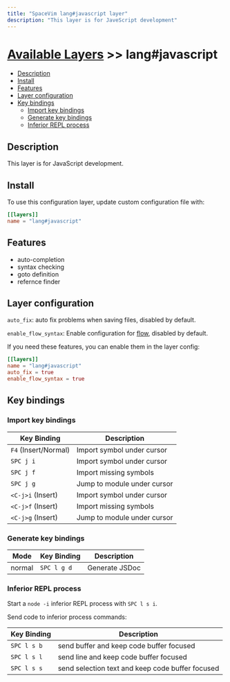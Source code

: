 ```yaml
---
title: "SpaceVim lang#javascript layer"
description: "This layer is for JaveScript development"
---
```


# [Available Layers](../../) >> lang#javascript

<!-- vim-markdown-toc GFM -->

- [Description](#description)
- [Install](#install)
- [Features](#features)
- [Layer configuration](#layer-configuration)
- [Key bindings](#key-bindings)
  - [Import key bindings](#import-key-bindings)
  - [Generate key bindings](#generate-key-bindings)
  - [Inferior REPL process](#inferior-repl-process)

<!-- vim-markdown-toc -->

## Description

This layer is for JavaScript development.

## Install

To use this configuration layer, update custom configuration file with:

```toml
[[layers]]
name = "lang#javascript"
```

## Features

- auto-completion
- syntax checking
- goto definition
- refernce finder

## Layer configuration

`auto_fix`: auto fix problems when saving files, disabled by default.

`enable_flow_syntax`: Enable configuration for [flow](https://flow.org/), disabled by default.

If you need these features, you can enable them in the layer config:
```toml
[[layers]]
name = "lang#javascript"
auto_fix = true
enable_flow_syntax = true
```

## Key bindings

### Import key bindings

| Key Binding          | Description                     |
| -------------------- | ------------------------------- |
| `F4` (Insert/Normal) | Import symbol under cursor      |
| `SPC j i`            | Import symbol under cursor      |
| `SPC j f`            | Import missing symbols          |
| `SPC j g`            | Jump to module under cursor     |
| `<C-j>i` (Insert)    | Import symbol under cursor      |
| `<C-j>f` (Insert)    | Import missing symbols          |
| `<C-j>g` (Insert)    | Jump to module under cursor     |

### Generate key bindings

| Mode          | Key Binding | Description                           |
| ------------- | ----------- | ------------------------------------- |
| normal        | `SPC l g d` | Generate JSDoc                        |

### Inferior REPL process

Start a `node -i` inferior REPL process with `SPC l s i`.

Send code to inferior process commands:

| Key Binding | Description                                      |
| ----------- | ------------------------------------------------ |
| `SPC l s b` | send buffer and keep code buffer focused         |
| `SPC l s l` | send line and keep code buffer focused           |
| `SPC l s s` | send selection text and keep code buffer focused |

